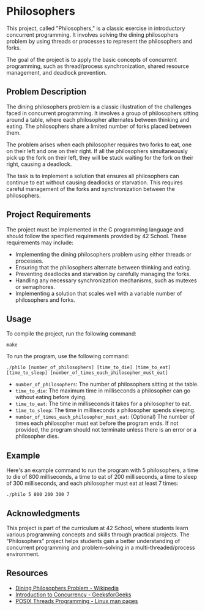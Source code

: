# Philosophers

This project, called "Philosophers," is a classic exercise in introductory concurrent programming. It involves solving the dining philosophers problem by using threads or processes to represent the philosophers and forks.

The goal of the project is to apply the basic concepts of concurrent programming, such as thread/process synchronization, shared resource management, and deadlock prevention.

## Problem Description

The dining philosophers problem is a classic illustration of the challenges faced in concurrent programming. It involves a group of philosophers sitting around a table, where each philosopher alternates between thinking and eating. The philosophers share a limited number of forks placed between them.

The problem arises when each philosopher requires two forks to eat, one on their left and one on their right. If all the philosophers simultaneously pick up the fork on their left, they will be stuck waiting for the fork on their right, causing a deadlock.

The task is to implement a solution that ensures all philosophers can continue to eat without causing deadlocks or starvation. This requires careful management of the forks and synchronization between the philosophers.

## Project Requirements

The project must be implemented in the C programming language and should follow the specified requirements provided by 42 School. These requirements may include:

- Implementing the dining philosophers problem using either threads or processes.
- Ensuring that the philosophers alternate between thinking and eating.
- Preventing deadlocks and starvation by carefully managing the forks.
- Handling any necessary synchronization mechanisms, such as mutexes or semaphores.
- Implementing a solution that scales well with a variable number of philosophers and forks.

## Usage

To compile the project, run the following command:
``` shell
make
```

To run the program, use the following command:
``` shell
./philo [number_of_philosophers] [time_to_die] [time_to_eat] [time_to_sleep] [number_of_times_each_philosopher_must_eat]
```

- `number_of_philosophers`: The number of philosophers sitting at the table.
- `time_to_die`: The maximum time in milliseconds a philosopher can go without eating before dying.
- `time_to_eat`: The time in milliseconds it takes for a philosopher to eat.
- `time_to_sleep`: The time in milliseconds a philosopher spends sleeping.
- `number_of_times_each_philosopher_must_eat`: (Optional) The number of times each philosopher must eat before the program ends. If not provided, the program should not terminate unless there is an error or a philosopher dies.

## Example

Here's an example command to run the program with 5 philosophers, a time to die of 800 milliseconds, a time to eat of 200 milliseconds, a time to sleep of 300 milliseconds, and each philosopher must eat at least 7 times:
``` shell
./philo 5 800 200 300 7
```

## Acknowledgments

This project is part of the curriculum at 42 School, where students learn various programming concepts and skills through practical projects. The "Philosophers" project helps students gain a better understanding of concurrent programming and problem-solving in a multi-threaded/process environment.

## Resources

- [Dining Philosophers Problem - Wikipedia](https://en.wikipedia.org/wiki/Dining_philosophers_problem)
- [Introduction to Concurrency - GeeksforGeeks](https://www.geeksforgeeks.org/introduction-of-concurrency-control/)
- [POSIX Threads Programming - Linux man pages](https://man7.org/linux/man-pages/man7/pthreads.7.html)

